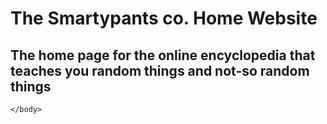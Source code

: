# The Smartypants co. Home Website
## The home page for the online encyclopedia that teaches you random things and not-so random things

<!DOCTYPE html>
<html>
    <head>
        <meta charset="utf-8">
        <title>The Smartypants co. Home Website</title>
    </head>
    <body>


    </body>
</html>

